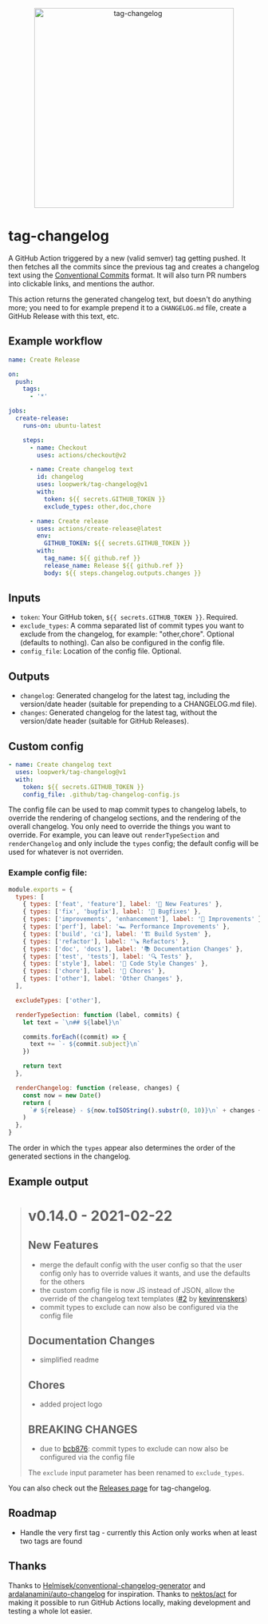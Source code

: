 <p align="center">
  <img src="logo.jpg" width="400" alt="tag-changelog" />
</p>

# tag-changelog

A GitHub Action triggered by a new (valid semver) tag getting pushed. It then fetches all the commits since the previous tag and creates a changelog text using the [Conventional Commits](https://www.conventionalcommits.org) format. It will also turn PR numbers into clickable links, and mentions the author.

This action returns the generated changelog text, but doesn't do anything more; you need to for example prepend it to a `CHANGELOG.md` file, create a GitHub Release with this text, etc.

## Example workflow

```yml
name: Create Release

on:
  push:
    tags:
      - '*'

jobs:
  create-release:
    runs-on: ubuntu-latest

    steps:
      - name: Checkout
        uses: actions/checkout@v2

      - name: Create changelog text
        id: changelog
        uses: loopwerk/tag-changelog@v1
        with:
          token: ${{ secrets.GITHUB_TOKEN }}
          exclude_types: other,doc,chore

      - name: Create release
        uses: actions/create-release@latest
        env:
          GITHUB_TOKEN: ${{ secrets.GITHUB_TOKEN }}
        with:
          tag_name: ${{ github.ref }}
          release_name: Release ${{ github.ref }}
          body: ${{ steps.changelog.outputs.changes }}
```

## Inputs

- `token`: Your GitHub token, `${{ secrets.GITHUB_TOKEN }}`. Required.
- `exclude_types`: A comma separated list of commit types you want to exclude from the changelog, for example: "other,chore". Optional (defaults to nothing). Can also be configured in the config file.
- `config_file`: Location of the config file. Optional.

## Outputs

- `changelog`: Generated changelog for the latest tag, including the version/date header (suitable for prepending to a CHANGELOG.md file).
- `changes`: Generated changelog for the latest tag, without the version/date header (suitable for GitHub Releases).

## Custom config

```yml
- name: Create changelog text
  uses: loopwerk/tag-changelog@v1
  with:
    token: ${{ secrets.GITHUB_TOKEN }}
    config_file: .github/tag-changelog-config.js
```

The config file can be used to map commit types to changelog labels, to override the rendering of changelog sections, and the rendering of the overall changelog. You only need to override the things you want to override. For example, you can leave out `renderTypeSection` and `renderChangelog` and only include the `types` config; the default config will be used for whatever is not overriden.

### Example config file:

```javascript
module.exports = {
  types: [
    { types: ['feat', 'feature'], label: '🎉 New Features' },
    { types: ['fix', 'bugfix'], label: '🐛 Bugfixes' },
    { types: ['improvements', 'enhancement'], label: '🔨 Improvements' },
    { types: ['perf'], label: '🏎️ Performance Improvements' },
    { types: ['build', 'ci'], label: '🏗️ Build System' },
    { types: ['refactor'], label: '🪚 Refactors' },
    { types: ['doc', 'docs'], label: '📚 Documentation Changes' },
    { types: ['test', 'tests'], label: '🔍 Tests' },
    { types: ['style'], label: '💅 Code Style Changes' },
    { types: ['chore'], label: '🧹 Chores' },
    { types: ['other'], label: 'Other Changes' },
  ],

  excludeTypes: ['other'],

  renderTypeSection: function (label, commits) {
    let text = `\n## ${label}\n`

    commits.forEach((commit) => {
      text += `- ${commit.subject}\n`
    })

    return text
  },

  renderChangelog: function (release, changes) {
    const now = new Date()
    return (
      `# ${release} - ${now.toISOString().substr(0, 10)}\n` + changes + '\n\n'
    )
  },
}
```

The order in which the `types` appear also determines the order of the generated sections in the changelog.

## Example output

> # v0.14.0 - 2021-02-22
>
> ## New Features
>
> - merge the default config with the user config so that the user config only has to override values it wants, and use the defaults for the others
> - the custom config file is now JS instead of JSON, allow the override of the changelog text templates ([#2](https://github.com/loopwerk/tag-changelog/pull/2) by [kevinrenskers](https://github.com/kevinrenskers))
> - commit types to exclude can now also be configured via the config file
>
> ## Documentation Changes
>
> - simplified readme
>
> ## Chores
>
> - added project logo
>
> ## BREAKING CHANGES
>
> - due to [bcb876](https://github.com/loopwerk/tag-changelog/commit/bcb8767bc22bc7d4ab47a4fffd4ef435de581054): commit types to exclude can now also be configured via the config file
>
> The `exclude` input parameter has been renamed to `exclude_types`.

You can also check out the [Releases page](https://github.com/loopwerk/tag-changelog/releases) for tag-changelog.

## Roadmap

- Handle the very first tag - currently this Action only works when at least two tags are found

## Thanks

Thanks to [Helmisek/conventional-changelog-generator](https://github.com/Helmisek/conventional-changelog-generator) and [ardalanamini/auto-changelog](https://github.com/ardalanamini/auto-changelog) for inspiration. Thanks to [nektos/act](https://github.com/nektos/act) for making it possible to run GitHub Actions locally, making development and testing a whole lot easier.
